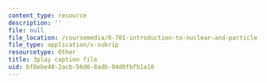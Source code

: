 ```yaml
---
content_type: resource
description: ''
file: null
file_location: /coursemedia/8-701-introduction-to-nuclear-and-particle-physics-fall-2020/bf8ebe482acb56d68adb94d8fbfb1a10_YLrCiurZTOE.vtt
file_type: application/x-subrip
resourcetype: Other
title: 3play caption file
uid: bf8ebe48-2acb-56d6-8adb-94d8fbfb1a10
---
```

